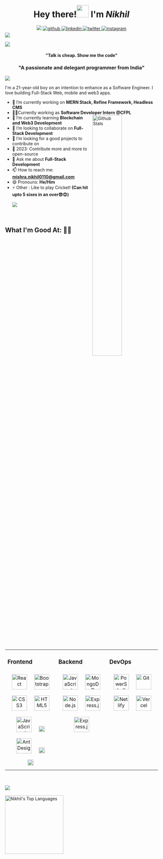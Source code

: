 
<!-- <img align="centre" src="https://media.giphy.com/media/2juvZoQ3oLa4U/giphy.gif" />  -->

<p>
  <h1 align="center"><b>Hey there!<img src="https://media.giphy.com/media/hvRJCLFzcasrR4ia7z/giphy.gif" width="40px"> I'm <i>Nikhil</i></b></h1>
  <div align="center">
  <a><img src="https://komarev.com/ghpvc/?username=mishra-nikhil0110&style=for-the-badge&color=orange"></a>
<a href="https://github.com/https://github.com/mishra-nikhil0110" target="_blank">
<img src=https://img.shields.io/badge/github-%2324292e.svg?&style=for-the-badge&logo=github&logoColor=white alt=github style="margin-bottom: 5px;" />
</a>
<a href="https://linkedin.com/in/www.linkedin.com/in/nikhil-mishra0110" target="_blank">
<img src=https://img.shields.io/badge/linkedin-%231E77B5.svg?&style=for-the-badge&logo=linkedin&logoColor=white alt=linkedin style="margin-bottom: 5px;" />
</a>
<a href="https://twitter.com/m_nikhil0110" target="_blank">
<img src=https://img.shields.io/badge/twitter-%232E87FB.svg?&style=for-the-badge&logo=twitter&logoColor=white alt=twitter style="margin-bottom: 5px;" />
</a>
<a href="https://instagram.com/https://www.instagram.com/em_nikhil01/" target="_blank">
<img src=https://img.shields.io/badge/Instagram-%23E4405F.svg?&style=for-the-badge&logo=Instagram&logoColor=white alt=instagram style="margin-bottom: 5px;" />
</a>  
</div>  

<img src="https://github.com/mishra-nikhil0110/mishra-nikhil0110/assets/105505070/d7e9d7e5-cc0a-4ad0-827d-05a540d1da8e" >


</p>

<p>
  <a href="https://github.com/404"><img src="https://user-images.githubusercontent.com/73097560/115834477-dbab4500-a447-11eb-908a-139a6edaec5c.gif"></a>
  <h4 align="center"><b>"Talk is cheap. Show me the code"</b></h4>
  <h3 align="center"><b>"A passionate and delegant programmer from India"</b></h3>
    <a href="https://github.com/404"><img src="https://user-images.githubusercontent.com/73097560/115834477-dbab4500-a447-11eb-908a-139a6edaec5c.gif"></a>

</p>

I'm a 21-year-old boy on an intention to enhance as a Software Engineer. I love building Full-Stack Web, mobile and web3 apps.

- 🔭 I’m currently working on <b>MERN Stack, Refine Framework, Headless CMS</b>
- 👨‍💻Currently working as <b>Software Developer Intern @CFPL</b><img width="45%" align="right" alt="Github Stats" src="https://github-readme-stats.vercel.app/api?username=mishra-nikhil0110&show_icons=true&theme=tokyonight" />
- 🌱 I’m currently learning <b>Blockchain and Web3 Development</b>
- 👯 I’m looking to collaborate on <b>Full-Stack Development</b>
- 🤔 I’m looking for a good projects to contribute on
- 🥅 2023: Contribute more and more to open-source
- 💬 Ask me about <b>Full-Stack Development</b>
- 📫 How to reach me: <b>[mishra.nikhil0110@gmail.com](mailto:mishra.nikhil0110@gmail.com) </b>
- 😄 Pronouns: <b>He/Him</b>
- ⚡ Other : Like to play Cricket! <b>(Can hit upto 5 sixes in an over😎😊)</b>
  </br>
  </br>
 <a href="https://github.com/404"><img src="https://user-images.githubusercontent.com/73097560/115834477-dbab4500-a447-11eb-908a-139a6edaec5c.gif"></a>
 </br>
 
## What I'm Good At: 👩‍💻

<table><tr><td valign="top" width="33%">



### Frontend  
   
<div align="center">  
<img style="margin: 10px" src="https://profilinator.rishav.dev/skills-assets/react-original-wordmark.svg" alt="React" height="50" />  
<img style="margin: 10px" src="https://profilinator.rishav.dev/skills-assets/bootstrap-plain.svg" alt="Bootstrap" height="50" />  
<img style="margin: 10px" src="https://profilinator.rishav.dev/skills-assets/css3-original-wordmark.svg" alt="CSS3" height="50" />  
<img style="margin: 10px" src="https://profilinator.rishav.dev/skills-assets/html5-original-wordmark.svg" alt="HTML5" height="50" />  
<img style="margin: 10px" src="https://profilinator.rishav.dev/skills-assets/javascript-original.svg" alt="JavaScript" height="50" />  
<img style="margin: 10px" src="https://github.com/mishra-nikhil0110/mishra-nikhil0110/assets/105505070/4728b126-a683-4411-af46-c79db98ebde3" alt="Refine" height="20" />  
<img style="margin: 10px" src="https://github.com/mishra-nikhil0110/mishra-nikhil0110/assets/105505070/bae72724-da92-4b2d-be2a-44997250eecc" alt="Ant Design" height="50" /> 
<img style="margin: 10px" src="https://github.com/mishra-nikhil0110/mishra-nikhil0110/assets/105505070/8e0a53b4-77c6-4ce8-a0fa-50913ffd460f" alt="Next.js" height="20" /> 
<img style="margin: 10px" src="https://github.com/mishra-nikhil0110/mishra-nikhil0110/assets/105505070/88754f45-4eec-42a0-8ffe-958976916150" alt="Tailwind" height="20" /> 
</div>




</td><td valign="top" width="33%">



### Backend
   
<div align="center">  
<img style="margin: 10px" src="https://profilinator.rishav.dev/skills-assets/javascript-original.svg" alt="JavaScript" height="50" />  
<img style="margin: 10px" src="https://profilinator.rishav.dev/skills-assets/mongodb-original-wordmark.svg" alt="MongoDB" height="50" />  
<img style="margin: 10px" src="https://profilinator.rishav.dev/skills-assets/nodejs-original-wordmark.svg" alt="Node.js" height="50" />  
<img style="margin: 10px" src="https://profilinator.rishav.dev/skills-assets/express-original-wordmark.svg" alt="Express.js" height="50" />  
  <img style="margin: 10px" src="https://github.com/mishra-nikhil0110/mishra-nikhil0110/assets/105505070/851037ff-3591-4f4b-b3c9-e7ac5788a551" alt="Express.js" height="50" />  
  </div>


</td><td valign="top" width="33%">



### DevOps  
   
<div align="center">  
<img style="margin: 10px" src="https://profilinator.rishav.dev/skills-assets/powershell.png" alt="PowerShell" height="50" />  
<img style="margin: 10px" src="https://profilinator.rishav.dev/skills-assets/git-scm-icon.svg" alt="Git" height="50" />  
<img style="margin: 10px" src="https://github.com/mishra-nikhil0110/mishra-nikhil0110/assets/105505070/ad0fc7bd-804b-4681-9256-ee70af67231b" alt="Netlify" height="50" />  
<img style="margin: 10px" src="https://github.com/mishra-nikhil0110/mishra-nikhil0110/assets/105505070/2f258023-3301-42e5-98fe-5b89564aba09" alt="Vercel" height="50" />  
</div>
</td></tr></table>  
<br/>  
<br/>
<div align="center">
</div>  
<a href="https://github.com/404"><img src="https://user-images.githubusercontent.com/73097560/115834477-dbab4500-a447-11eb-908a-139a6edaec5c.gif"></a>
<br/>
<br/>  
<a href="#"><img alt="Nikhil's Top Languages" src="https://github-readme-stats-vibrantfix.vercel.app/api/top-langs?username=mishra-nikhil0110&langs_count=8&layout=compact&theme=dracula&hide_border=true&bg_color=000000EE&title_color=FF72FF&icon_color=F8D866&hide=Jupyter%20Notebook,Roff" height="192px"/></a>
<br/>

































